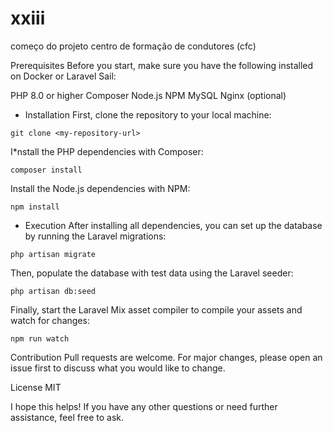 # xxiii 
começo do projeto
centro de formação de condutores (cfc)


Prerequisites
Before you start, make sure you have the following installed on Docker or Laravel Sail:

PHP 8.0 or higher
Composer
Node.js
NPM
MySQL
Nginx (optional)

- Installation
First, clone the repository to your local machine:

```git clone <my-repository-url>```

I*nstall the PHP dependencies with Composer:

```composer install```

Install the Node.js dependencies with NPM:

```npm install```

- Execution
After installing all dependencies, you can set up the database by running the Laravel migrations:

```php artisan migrate```

Then, populate the database with test data using the Laravel seeder:

```php artisan db:seed```

Finally, start the Laravel Mix asset compiler to compile your assets and watch for changes:

```npm run watch```

Contribution
Pull requests are welcome. For major changes, please open an issue first to discuss what you would like to change.

License
MIT

I hope this helps! If you have any other questions or need further assistance, feel free to ask.
